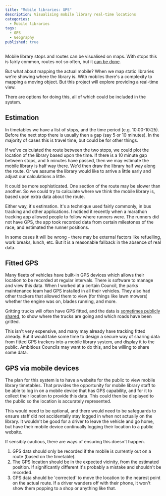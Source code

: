```yaml
---
title: "Mobile libraries: GPS"
description: Visualising mobile library real-time locations
categories:
  - Mobile libraries
tags:
  - GPS
  - Geography
published: true
---
```


Mobile library stops and routes can be visualised on maps. With stops this is fairly common, routes not so often, but it [can be done](/mobile-library-data-routes).

But what about mapping the actual mobile? When we map static libraries we're showing where the library is. With mobiles there's a complexity to mapping a moving object. But this project will explore providing a real-time view.

There are options for doing this, all of which could be included in the system.

## Estimation

In timetables we have a list of stops, and the time period (e.g. 10:00-10:25). Before the next stop there is usually then a gap (say 5 or 10 minutes). In the majority of cases this is travel time, but could be for other things.

If we've calculated the route between the two stops, we could plot the location of the library based upon the time. If there is a 10 minute gap between stops, and 5 minutes have passed, then we may estimate the mobile library is half way there. We'd then draw the library half way along the route. Or we assume the library would like to arrive a little early and adjust our calculations a little.

It could be more sophisticated. One section of the route may be slower than another. So we could try to calculate where we think the mobile library is, based upon extra data about the route.

Either way, it's estimation. It's a technique used fairly commonly, in bus tracking and other applications. I noticed it recently when a marathon tracking app allowed people to follow where runners were. The runners did not have GPS, the app took recorded data from certain milestones of the race, and estimated the runner positions.

In some cases it will be wrong - there may be external factors like refuelling, work breaks, lunch, etc. But it is a reasonable fallback in the absence of real data.

## Fitted GPS

Many fleets of vehicles have built-in GPS devices which allows their location to be recorded at regular intervals. There is software to manage and view this data. When I worked at a certain Council, the parks maintenance team had GPS installed in all their vehicles. They also had other trackers that allowed them to view (for things like lawn mowers) whether the engine was on, blades running, and more.

Gritting trucks will often have GPS fitted, and the data is [sometimes publicly shared](https://www.bbc.co.uk/news/uk-england-essex-20211004), to show where the trucks are going and which roads have been gritted.

This isn't very expensive, and many may already have tracking fitted already. But it would take some time to design a secure way of sharing data from fitted GPS trackers into a mobile library system, and display it to the public. Ambitious Councils may want to do this, and be willing to share some data.

## GPS via mobile devices

The plan for this system is to have a website for the public to view mobile library timetables. That provides the opportunity for mobile library staff to be able to log in on a mobile device that has GPS capability, and for it to collect their location to provide this data. This could then be displayed to the public so the location is accurately represented.

This would need to be optional, and there would need to be safeguards to ensure staff did not accidentally stay logged in when not actually on the library. It wouldn't be good for a driver to leave the vehicle and go home, but have their mobile device continually logging their location to a public website.

If sensibly cautious, there are ways of ensuring this doesn't happen.

1. GPS data should only be recorded if the mobile is currently out on a route (based on the timetable).
2. The GPS location should be in the expected vicinity, from the estimated position. If significantly different it's probably a mistake and shouldn't be recorded.
3. GPS data should be 'corrected' to move the location to the nearest point on the actual route. If a driver wanders off with their phone, it won't show them popping to a shop or anything like that.
